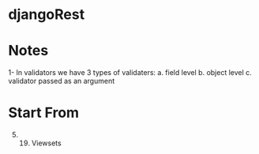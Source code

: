 # djangoRest

# Notes
1- In validators we have 3 types of validaters:
    a. field level
    b. object level
    c. validator passed as an argument

# Start From
5. 19. Viewsets
